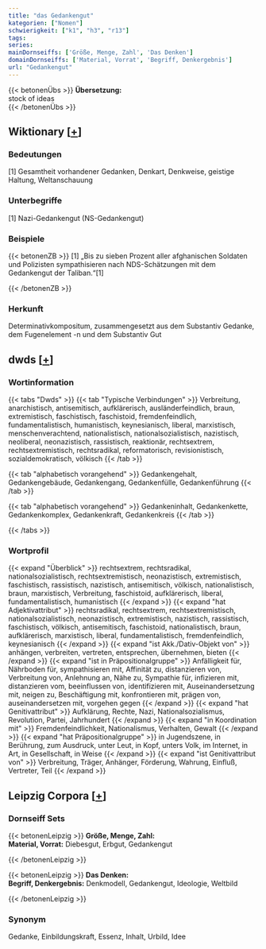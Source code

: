 ```yaml
---
title: "das Gedankengut"
kategorien: ["Nomen"]
schwierigkeit: ["k1", "h3", "r13"]
tags:
series:
mainDornseiffs: ['Größe, Menge, Zahl', 'Das Denken']
domainDornseiffs: ['Material, Vorrat', 'Begriff, Denkergebnis']
url: "Gedankengut"
---
```


{{< betonenÜbs >}}
**Übersetzung:**  
stock of ideas  
{{< /betonenÜbs >}}

## Wiktionary [[+](https://de.wiktionary.org/wiki/Gedankengut)]

### Bedeutungen
[1] Gesamtheit vorhandener Gedanken, Denkart, Denkweise, geistige Haltung, Weltanschauung  

### Unterbegriffe
[1] Nazi-Gedankengut (NS-Gedankengut)  

### Beispiele
{{< betonenZB >}}
[1] „Bis zu sieben Prozent aller afghanischen Soldaten und Polizisten sympathisieren nach NDS-Schätzungen mit dem Gedankengut der Taliban.“[1]  

{{< /betonenZB >}}
### Herkunft
Determinativkompositum, zusammengesetzt aus dem Substantiv Gedanke, dem Fugenelement -n und dem Substantiv Gut  



## dwds [[+](https://www.dwds.de/wb/Gedankengut)]

### Wortinformation
{{< tabs "Dwds" >}}
{{< tab "Typische Verbindungen" >}}
Verbreitung, anarchistisch, antisemitisch, aufklärerisch, ausländerfeindlich, braun, extremistisch, faschistisch, faschistoid, fremdenfeindlich, fundamentalistisch, humanistisch, keynesianisch, liberal, marxistisch, menschenverachtend, nationalistisch, nationalsozialistisch, nazistisch, neoliberal, neonazistisch, rassistisch, reaktionär, rechtsextrem, rechtsextremistisch, rechtsradikal, reformatorisch, revisionistisch, sozialdemokratisch, völkisch
{{< /tab >}}

{{< tab "alphabetisch vorangehend" >}}
Gedankengehalt, Gedankengebäude, Gedankengang, Gedankenfülle, Gedankenführung
{{< /tab >}}

{{< tab "alphabetisch vorangehend" >}}
Gedankeninhalt, Gedankenkette, Gedankenkomplex, Gedankenkraft, Gedankenkreis
{{< /tab >}}

{{< /tabs >}}

### Wortprofil
{{< expand "Überblick" >}} rechtsextrem, rechtsradikal, nationalsozialistisch, rechtsextremistisch, neonazistisch, extremistisch, faschistisch, rassistisch, nazistisch, antisemitisch, völkisch, nationalistisch, braun, marxistisch, Verbreitung, faschistoid, aufklärerisch, liberal, fundamentalistisch, humanistisch {{< /expand >}}
{{< expand "hat Adjektivattribut" >}} rechtsradikal, rechtsextrem, rechtsextremistisch, nationalsozialistisch, neonazistisch, extremistisch, nazistisch, rassistisch, faschistisch, völkisch, antisemitisch, faschistoid, nationalistisch, braun, aufklärerisch, marxistisch, liberal, fundamentalistisch, fremdenfeindlich, keynesianisch {{< /expand >}}
{{< expand "ist Akk./Dativ-Objekt von" >}} anhängen, verbreiten, vertreten, entsprechen, übernehmen, bieten {{< /expand >}}
{{< expand "ist in Präpositionalgruppe" >}} Anfälligkeit für, Nährboden für, sympathisieren mit, Affinität zu, distanzieren von, Verbreitung von, Anlehnung an, Nähe zu, Sympathie für, infizieren mit, distanzieren vom, beeinflussen von, identifizieren mit, Auseinandersetzung mit, neigen zu, Beschäftigung mit, konfrontieren mit, prägen von, auseinandersetzen mit, vorgehen gegen {{< /expand >}}
{{< expand "hat Genitivattribut" >}} Aufklärung, Rechte, Nazi, Nationalsozialismus, Revolution, Partei, Jahrhundert {{< /expand >}}
{{< expand "in Koordination mit" >}} Fremdenfeindlichkeit, Nationalismus, Verhalten, Gewalt {{< /expand >}}
{{< expand "hat Präpositionalgruppe" >}} in Jugendszene, in Berührung, zum Ausdruck, unter Leut, in Kopf, unters Volk, im Internet, in Art, in Gesellschaft, in Weise {{< /expand >}}
{{< expand "ist Genitivattribut von" >}} Verbreitung, Träger, Anhänger, Förderung, Wahrung, Einfluß, Vertreter, Teil {{< /expand >}}

## Leipzig Corpora [[+](https://corpora.uni-leipzig.de/en/res?word=Gedankengut&corpusId=deu_newscrawl-public_2018)]

### Dornseiff Sets
{{< betonenLeipzig >}}
**Größe, Menge, Zahl:**  
**Material, Vorrat:** Diebesgut, Erbgut, Gedankengut  

{{< /betonenLeipzig >}}


{{< betonenLeipzig >}}
**Das Denken:**  
**Begriff, Denkergebnis:** Denkmodell, Gedankengut, Ideologie, Weltbild  

{{< /betonenLeipzig >}}

### Synonym
Gedanke, Einbildungskraft, Essenz, Inhalt, Urbild, Idee

